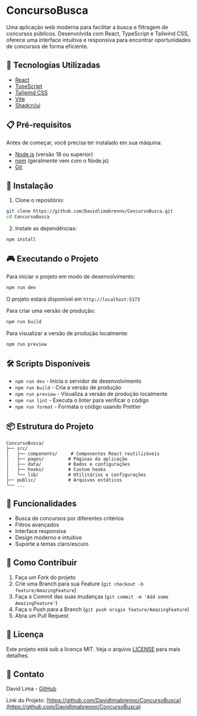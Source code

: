 # ConcursoBusca

Uma aplicação web moderna para facilitar a busca e filtragem de concursos públicos. Desenvolvida com React, TypeScript e Tailwind CSS, oferece uma interface intuitiva e responsiva para encontrar oportunidades de concursos de forma eficiente.

## 🚀 Tecnologias Utilizadas

- [React](https://reactjs.org/)
- [TypeScript](https://www.typescriptlang.org/)
- [Tailwind CSS](https://tailwindcss.com/)
- [Vite](https://vitejs.dev/)
- [Shadcn/ui](https://ui.shadcn.com/)

## 📋 Pré-requisitos

Antes de começar, você precisa ter instalado em sua máquina:

- [Node.js](https://nodejs.org/) (versão 18 ou superior)
- [npm](https://www.npmjs.com/) (geralmente vem com o Node.js)
- [Git](https://git-scm.com/)

## 🔧 Instalação

1. Clone o repositório:
```bash
git clone https://github.com/Davidlimabrenno/ConcursoBusca.git
cd ConcursoBusca
```

2. Instale as dependências:
```bash
npm install
```

## 🎮 Executando o Projeto

Para iniciar o projeto em modo de desenvolvimento:

```bash
npm run dev
```

O projeto estará disponível em `http://localhost:5173`

Para criar uma versão de produção:

```bash
npm run build
```

Para visualizar a versão de produção localmente:

```bash
npm run preview
```

## 🛠️ Scripts Disponíveis

- `npm run dev` - Inicia o servidor de desenvolvimento
- `npm run build` - Cria a versão de produção
- `npm run preview` - Visualiza a versão de produção localmente
- `npm run lint` - Executa o linter para verificar o código
- `npm run format` - Formata o código usando Prettier

## 📦 Estrutura do Projeto

```
ConcursoBusca/
├── src/
│   ├── components/     # Componentes React reutilizáveis
│   ├── pages/         # Páginas da aplicação
│   ├── data/          # Dados e configurações
│   ├── hooks/         # Custom hooks
│   └── lib/           # Utilitários e configurações
├── public/            # Arquivos estáticos
└── ...
```

## 🌟 Funcionalidades

- Busca de concursos por diferentes critérios
- Filtros avançados
- Interface responsiva
- Design moderno e intuitivo
- Suporte a temas claro/escuro

## 🤝 Como Contribuir

1. Faça um Fork do projeto
2. Crie uma Branch para sua Feature (`git checkout -b feature/AmazingFeature`)
3. Faça o Commit das suas mudanças (`git commit -m 'Add some AmazingFeature'`)
4. Faça o Push para a Branch (`git push origin feature/AmazingFeature`)
5. Abra um Pull Request

## 📝 Licença

Este projeto está sob a licença MIT. Veja o arquivo [LICENSE](LICENSE) para mais detalhes.

## 📧 Contato

David Lima - [GitHub](https://github.com/Davidlimabrenno)

Link do Projeto: [https://github.com/Davidlimabrenno/ConcursoBusca](https://github.com/Davidlimabrenno/ConcursoBusca) 